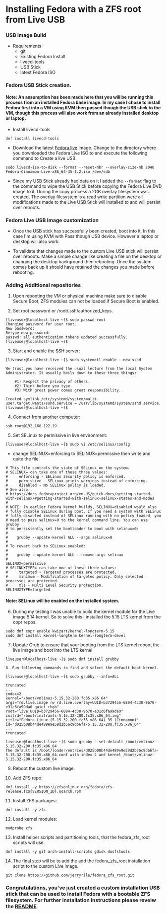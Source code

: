 # Installing Fedora with a ZFS root from Live USB

### USB Image Build
- Requirements 
	- git
	- Existing Fedora Install
	- livecd-tools
	- USB Stick
	- latest Fedora ISO

### Fedora USB Stick creation. 
#### Note: An assumption has been made here that you will be running this process from an installed Fedora base image. In my case I chose to install Fedora first into a VM using KVM then passed though the USB stick to the VM, though this process will also work from an already installed desktop or laptop. 
- Install livecd-tools
~~~
dnf install livecd-tools
~~~

- Download the latest [Fedora live](https://getfedora.org/en/workstation/download/) image. Change to the directory where you downloaded the Fedora Live ISO to and execute the following command to Create a live USB. 
~~~
sudo livecd-iso-to-disk --format --reset-mbr --overlay-size-mb 2048 Fedora-Cinnamon-Live-x86_64-35-1.2.iso /dev/sdb
~~~

- Since my USB Stick already had data on it I added the ``` --format ``` flag to the command to wipe the USB Stick before copying the Fedora Live DVD image to it. During the copy  process a 2GB overlay filesystem was created. The overlay filesystem is a read write partition were all modifications made to the Live USB Stick will installed to and will persist over reboots.

### Fedora Live USB Image customization
- Once the USB stick has successfully been created, boot into it. In this case I'm using KVM with Pass though USB device. However a laptop or desktop will also work.  

- To validate that changes made to the custom Live USB stick will persist over reboots. Make a simple change like creating a file on the desktop or changing the desktop background then rebooting. Once the system comes back up it should have retained the changes you made before rebooting.

### Adding Additional repositories 
1. Upon rebooting the VM or physical machine make sure to disable Secure Boot, ZFS modules can not be loaded if Secure Boot is enabled.

2. Set root password or /root/.ssh/authorized_keys.
~~~
[liveuser@localhost-live ~]$ sudo passwd root
Changing password for user root.
New password: 
Retype new password: 
passwd: all authentication tokens updated successfully.
[liveuser@localhost-live ~]$ 
~~~

3. Start and enable the SSH server:
~~~
[liveuser@localhost-live ~]$ sudo systemctl enable --now sshd

We trust you have received the usual lecture from the local System
Administrator. It usually boils down to these three things:

    #1) Respect the privacy of others.
    #2) Think before you type.
    #3) With great power comes great responsibility.

Created symlink /etc/systemd/system/multi-user.target.wants/sshd.service → /usr/lib/systemd/system/sshd.service.
[liveuser@localhost-live ~]$
~~~

4. Connect from another computer:
~~~
ssh root@192.168.122.19
~~~~

5. Set SELinux to permissive in live environment:
~~~
[liveuser@localhost-live ~]$ sudo vi /etc/selinux/config
~~~
	
- change SELINUX=enforcing to SELINUX=permissive then write and quite the file.
~~~
# This file controls the state of SELinux on the system.
# SELINUX= can take one of these three values:
#     enforcing - SELinux security policy is enforced.
#     permissive - SELinux prints warnings instead of enforcing.
#     disabled - No SELinux policy is loaded.
# See also:
# https://docs.fedoraproject.org/en-US/quick-docs/getting-started-with-selinux/#getting-started-with-selinux-selinux-states-and-modes
#
# NOTE: In earlier Fedora kernel builds, SELINUX=disabled would also
# fully disable SELinux during boot. If you need a system with SELinux
# fully disabled instead of SELinux running with no policy loaded, you
# need to pass selinux=0 to the kernel command line. You can use grubby
# to persistently set the bootloader to boot with selinux=0:
#
#    grubby --update-kernel ALL --args selinux=0
#
# To revert back to SELinux enabled:
#
#    grubby --update-kernel ALL --remove-args selinux
#
SELINUX=permissive
# SELINUXTYPE= can take one of these three values:
#     targeted - Targeted processes are protected,
#     minimum - Modification of targeted policy. Only selected processes are protected.
#     mls - Multi Level Security protection.
SELINUXTYPE=targeted
~~~

#### Note: SELinux will be enabled on the installed system.

6. During my testing I was unable to build the kernel module for the Live image 5.14 kernel. So to solve this I installed the 5.15 LTS kernel from the copr repos.

~~~
sudo dnf copr enable kwizart/kernel-longterm-5.15
sudo dnf install kernel-longterm kernel-longterm-devel
~~~

7. Update Grub to ensure that your booting from the LTS kernel reboot the live image and boot into the LTS kernel
~~~
liveuser@localhost-live ~]$ sudo dnf install grubby
~~~


	8. Run following commands to find and select the default boot kernel.
~~~
[liveuser@localhost-live ~]$ sudo grubby --info=ALL

truncated
... 
index=2
kernel="/boot/vmlinuz-5.15.32-200.fc35.x86_64"
args="rd.live.image rw rd.live.overlay=UUID=b3729456-6894-4c30-9b70-e31c6fa99da0 quiet rhgb"
root="live:UUID=b3729456-6894-4c30-9b70-e31c6fa99da0"
initrd="/boot/initramfs-5.15.32-200.fc35.x86_64.img"
title="Fedora Linux (5.15.32-200.fc35.x86_64) 35 (Cinnamon)"
id="d025b08b44de489e9e59d2b56c9db6fa-5.15.32-200.fc35.x86_64"
... 
truncated
~~~


~~~
liveuser@localhost-live ~]$ sudo grubby --set-default /boot/vmlinuz-5.15.32-200.fc35.x86_64
The default is /boot/loader/entries/d025b08b44de489e9e59d2b56c9db6fa-5.15.32-200.fc35.x86_64.conf with index 2 and kernel /boot/vmlinuz-5.15.32-200.fc35.x86_64
~~~

9. Reboot the custom live image.

10. Add ZFS repo:
~~~
dnf install -y https://zfsonlinux.org/fedora/zfs-release.fc${VERSION_ID}.noarch.rpm
~~~

11. Install ZFS packages:
~~~
dnf install -y zfs
~~~

12. Load kernel modules:
~~~
modprobe zfs
~~~

13. Install helper scripts and partitioning tools, that the fedora_zfs_root scripts will use.
~~~
dnf install -y git arch-install-scripts gdisk dosfstools
~~~

14. The final step will be to add the add the fedora_zfs_root installation script to the custom Live image.
~~~
git clone https://github.com/jerryrile/fedora_zfs_root.git
~~~
   
### Congratulations, you've just created a custom installation USB stick that can be used to install Fedora with a bootable ZFS filesystem. For further installation instructions please reveiw the [README](https://github.com/jerryrile/fedora_zfs_root/blob/main/README.md)